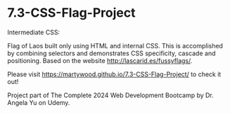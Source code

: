 # 7.3-CSS-Flag-Project
Intermediate CSS:

Flag of Laos built only using HTML and internal CSS.  This is accomplished by combining selectors and demonstrates CSS specificity, cascade and positioning.  Based on the website http://lascarid.es/fussyflags/.

Please visit https://martywood.github.io/7.3-CSS-Flag-Project/ to check it out!

Project part of The Complete 2024 Web Development Bootcamp by Dr. Angela Yu on Udemy.
